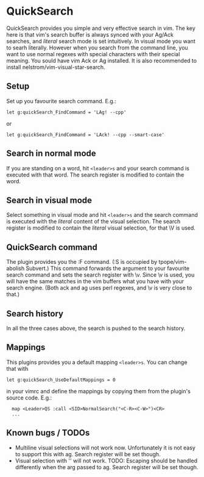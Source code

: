 # QuickSearch
QuickSearch provides you simple and very effective search in vim.
The key here is that vim's search buffer is always synced with your Ag/Ack searches,
and *literal* search mode is set intuitively.
In visual mode you want to searh literally.
However when you search from the command line,
you want to use normal regexes with special characters with their special meaning.
You sould have vim Ack or Ag installed.
It is also recommended to install nelstrom/vim-visual-star-search.

## Setup
Set up you favourite search command. E.g.:
```
let g:quickSearch_FindCommand = 'LAg! --cpp'
```
or
```
let g:quickSearch_FindCommand = 'LAck! --cpp --smart-case'
```

## Search in normal mode
If you are standing on a word, hit `<leader>s` and your search command is executed
with that word.
The search register is modified to contain the word.

## Search in visual mode
Select something in visual mode and hit `<leader>s` and the search command is executed
with the *literal* content of the visual selection.
The search register is modified to contain the *literal* visual selection,
for that \V is used.

## QuickSearch command
The plugin provides you the :F command. (:S is occupied by tpope/vim-abolish Subvert.)
This command forwards the argument to your favourite search command and sets the search register with \v.
Since \v is used, you will have the same matches in the vim buffers what you have with your search engine.
(Both ack and ag uses perl regexes, and \v is very close to that.)

## Search history
In all the three cases above, the search is pushed to the search history.

## Mappings
This plugins provides you a default mapping `<leader>s`.
You can change that with
```
let g:quickSearch_UseDefaultMappings = 0
```
in your vimrc and define the mappings by copying them from the plugin's source code. E.g.:
```
  map <Leader>QS :call <SID>NormalSearch("<C-R><C-W>")<CR>
  ...
```

## Known bugs / TODOs
- Multiline visual selections will not work now. Unfortunately it is not easy to support this with ag. Search register will be set though.
- Visual selection with '\' will not work. TODO: Escaping should be handled differently when the arg passed to ag. Search register will be set though.

